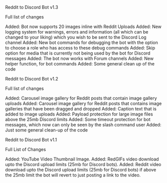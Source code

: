 Reddit to Discord Bot v1.3

Full list of changes

Added: Bot now supports 20 images inline with Reddit Uploads
Added: New logging system for warnings, errors and information (all which can be changed to your liking) which you wish to be sent to the Discord Log channel
Added: New bot commands for debugging the bot with the option to choose a role who has access to these debug commands
Added: Skip option for media that is currently not being used by the bot for Discord messages
Added: The bot now works with Forum channels
Added: New helper function, for bot commands
Added: Some general clean up of the code

Reddit to Discord Bot v1.2

Full list of changes

Added: Carousel image gallery for Reddit posts that contain image gallery uploads
Added: Carousel image gallery for Reddit posts that contains image galleries that have been dragged and dropped
Added: Caption text that is added to image uploads
Added: Payload protection for large image files above the 25mb Discord limits
Added: Some timeout protection for bot messages, which now can only be seen by the slash command user
Added: Just some general clean-up of the code


Reddit to Discord Bot v1.1

Full List of Changes

Added: YouTube Video Thumbnail Image.
Added: RedGIFs video download upto the Discord upload limits (25mb for Discord bots).
Added: Reddit video download upto the Discord upload limits (25mb for Discord bots) if above the 25mb limit the bot will revert to just posting a link to the video.

